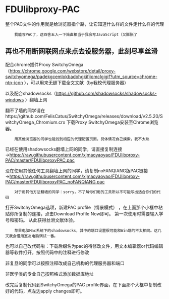 # FDUlibproxy-PAC
整个PAC文件的作用就是给浏览器指个路，让它知道什么样的文件走什么样的代理

		我能写PAC了，这四舍五入一下简直相当于我会写JavaScript（又膨胀了

## 再也不用断网联网点来点去设服务器，此刻尽享丝滑

配合chrome插件Proxy SwitchyOmega（https://chrome.google.com/webstore/detail/proxy-switchyomega/padekgcemlokbadohgkifijomclgjgif?utm_source=chrome-ntp-icon ），可以用来无缝下载全文文献（by我校代理服务器）

以及配合shadowsocks（https://github.com/shadowsocks/shadowsocks-windows ）翻墙上网

翻不了墙的同学请在https://github.com/FelisCatus/SwitchyOmega/releases/download/v2.5.20/SwitchyOmega_Chromium.crx 下载Proxy SwitchyOmega安装至Chrome浏览器。

		用其他浏览器的同学也能找到相应的代理配置页面，具体情况自己摸索，我不太熟



已经在使用shadowsocks翻墙上网的同学，请直接复制连接→https://raw.githubusercontent.com/xjmaoyaoyao/FDUlibproxy-PAC/master/FDUlibproxyPAC.pac

没在使用其他任何工具翻墙上网的同学，请复制noFANQIANG版PAC链接→https://raw.githubusercontent.com/xjmaoyaoyao/FDUlibproxy-PAC/master/FDUlibproxyPAC_noFANQIANG.pac

		对于用其他方法翻墙的同学：sorry，不了解你们用的工具所以不可能写出适合你们的代码

		
打开SwitchyOmega选项，新建PAC profile（情景模式） ，在上面那个小框中粘贴你所复制的连接，点击Download Profile Now即可。
第一次使用时需要输入学号和密码。
从此获得丝滑文献体验。

		苹果电脑Mac系统下的shadowsocks，其中的端口设置很可能和Win端的不太相同。这几天我会借用室友电脑调试一番。

也可以自己改代码啦：下载后缀名为pac的待修改文件，用文本编辑器or代码编辑器等软件打开，按照代码中的注释进行修改


非复旦的同学可以按照注释改成自己机构的代理服务器和端口

非医学类的专业自己按照格式添加数据库地址


改完后复制代码到SwitchyOmega的PAC profile界面，在下面那个大框中复制改好的代码，点左边apply changes即可。 

